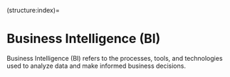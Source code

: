 (structure:index)=
# Business Intelligence (BI)
Business Intelligence (BI) refers to the processes, tools, and technologies used to analyze data and make informed business decisions. 

```{tableofcontents}
```
